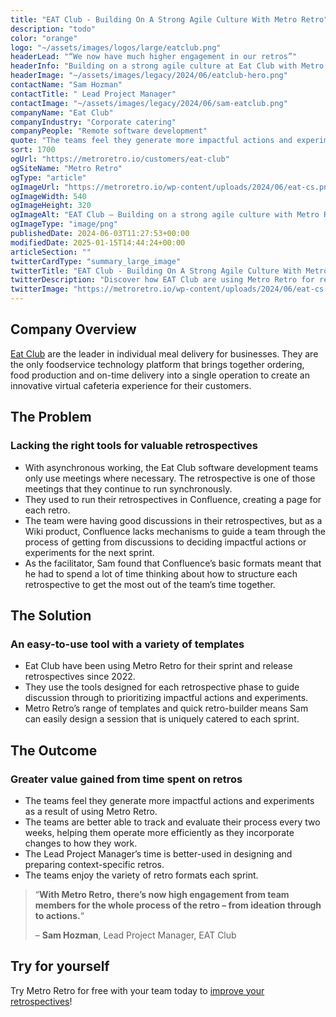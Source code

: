```yaml
---
title: "EAT Club - Building On A Strong Agile Culture With Metro Retro"
description: "todo"
color: "orange"
logo: "~/assets/images/logos/large/eatclub.png"
headerLead: "“We now have much higher engagement in our retros”"
headerInfo: "Building on a strong agile culture at Eat Club with Metro Retro."
headerImage: "~/assets/images/legacy/2024/06/eatclub-hero.png"
contactName: "Sam Hozman"
contactTitle: " Lead Project Manager"
contactImage: "~/assets/images/legacy/2024/06/sam-eatclub.png"
companyName: "Eat Club"
companyIndustry: "Corporate catering"
companyPeople: "Remote software development"
quote: "The teams feel they generate more impactful actions and experiments as a result of using Metro Retro."
sort: 1700
ogUrl: "https://metroretro.io/customers/eat-club"
ogSiteName: "Metro Retro"
ogType: "article"
ogImageUrl: "https://metroretro.io/wp-content/uploads/2024/06/eat-cs.png"
ogImageWidth: 540
ogImageHeight: 320
ogImageAlt: "EAT Club – Building on a strong agile culture with Metro Retro"
ogImageType: "image/png"
publishedDate: 2024-06-03T11:27:53+00:00
modifiedDate: 2025-01-15T14:44:24+00:00
articleSection: ""
twitterCardType: "summary_large_image"
twitterTitle: "EAT Club - Building On A Strong Agile Culture With Metro Retro | Metro Retro"
twitterDescription: "Discover how EAT Club are using Metro Retro for remote collaboration and asynchronous working, helping them to build their strong agile culture."
twitterImage: "https://metroretro.io/wp-content/uploads/2024/06/eat-cs.png"
---
```


## Company Overview

[Eat Club](https://www.eatclub.com/) are the leader in individual meal delivery for businesses. They are the only foodservice technology platform that brings together ordering, food production and on-time delivery into a single operation to create an innovative virtual cafeteria experience for their customers.

## The Problem

### Lacking the right tools for valuable retrospectives

- With asynchronous working, the Eat Club software development teams only use meetings where necessary. The retrospective is one of those meetings that they continue to run synchronously.
- They used to run their retrospectives in Confluence, creating a page for each retro.
- The team were having good discussions in their retrospectives, but as a Wiki product, Confluence lacks mechanisms to guide a team through the process of getting from discussions to deciding impactful actions or experiments for the next sprint.
- As the facilitator, Sam found that Confluence’s basic formats meant that he had to spend a lot of time thinking about how to structure each retrospective to get the most out of the team’s time together.

## The Solution

### An easy-to-use tool with a variety of templates

- Eat Club have been using Metro Retro for their sprint and release retrospectives since 2022.
- They use the tools designed for each retrospective phase to guide discussion through to prioritizing impactful actions and experiments.
- Metro Retro’s range of templates and quick retro-builder means Sam can easily design a session that is uniquely catered to each sprint.

## The Outcome

### Greater value gained from time spent on retros

- The teams feel they generate more impactful actions and experiments as a result of using Metro Retro.
- The teams are better able to track and evaluate their process every two weeks, helping them operate more efficiently as they incorporate changes to how they work.
- The Lead Project Manager’s time is better-used in designing and preparing context-specific retros.
- The teams enjoy the variety of retro formats each sprint.

> “**With Metro Retro,** **there’s now high engagement from team members for the whole process of the retro – from ideation through to actions.**“
>
> – **Sam Hozman**, Lead Project Manager, EAT Club

## Try for yourself

Try Metro Retro for free with your team today to [improve your retrospectives](/agile-retrospectives)!
